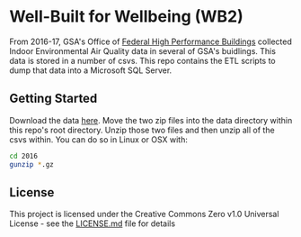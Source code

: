 # Well-Built for Wellbeing (WB2)
From 2016-17, GSA's Office of [Federal High Performance Buildings](https://www.gsa.gov/about-us/organization/office-of-governmentwide-policy/office-of-federal-highperformance-buildings) collected Indoor Environmental Air Quality data in several of GSA's buidlings. This data is stored in a number of csvs. This repo contains the ETL scripts to dump that data into a Microsoft SQL Server.

## Getting Started
Download the data [here](https://drive.google.com/drive/u/0/folders/1Ah7MOw99aKeQazV5bOAxG8r0zR4jHI5r). Move the two zip files into the data directory within this repo's root directory. Unzip those two files and then unzip all of the csvs within. You can do so in Linux or OSX with:
```bash
cd 2016
gunzip *.gz
```

## License

This project is licensed under the Creative Commons Zero v1.0 Universal License - see the [LICENSE.md](https://github.com/GSA/wb2/blob/master/LICENSE) file for details
